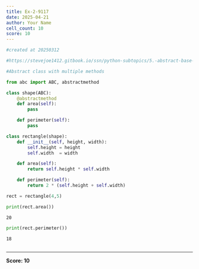 ```yaml
---
title: Ex-2-9117
date: 2025-04-21
author: Your Name
cell_count: 10
score: 10
---
```


```python
#created at 20250312
```


```python
#https://stevejoe1412.gitbook.io/ssn/python-subtopics/5.-abstract-base-classes-abcs
```


```python
#Abstract class with multiple methods
```


```python
from abc import ABC, abstractmethod
```


```python
class shape(ABC):
    @abstractmethod
    def area(self):
        pass

    def perimeter(self):
        pass
```


```python
class rectangle(shape):
    def __init__(self, height, width):
        self.height = height
        self.width  = width

    def area(self):
        return self.height * self.width

    def perimeter(self):
        return 2 * (self.height + self.width)
```


```python
rect = rectangle(4,5)
```


```python
print(rect.area())
```

    20



```python
print(rect.perimeter())
```

    18



```python

```


---
**Score: 10**